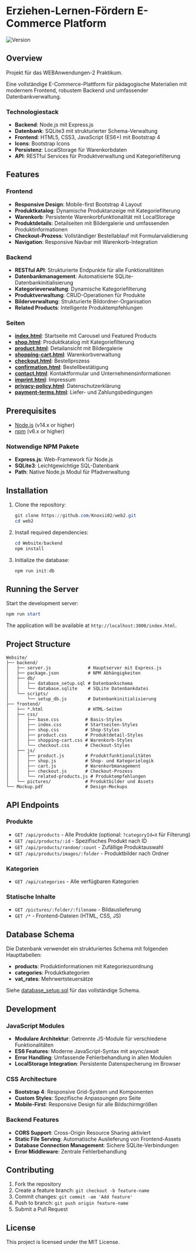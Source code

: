 # Erziehen-Lernen-Fördern E-Commerce Platform

![Version](https://img.shields.io/badge/version-2.0.0-blue.svg)

## Overview
Projekt für das WEBAnwendungen-2 Praktikum.

Eine vollständige E-Commerce-Plattform für pädagogische Materialien mit modernem Frontend, robustem Backend und umfassender Datenbankverwaltung.

### Technologiestack
- **Backend**: Node.js mit Express.js
- **Datenbank**: SQLite3 mit strukturierter Schema-Verwaltung
- **Frontend**: HTML5, CSS3, JavaScript (ES6+) mit Bootstrap 4
- **Icons**: Bootstrap Icons
- **Persistenz**: LocalStorage für Warenkorbdaten
- **API**: RESTful Services für Produktverwaltung und Kategoriefilterung

## Features

### Frontend
- **Responsive Design**: Mobile-first Bootstrap 4 Layout
- **Produktkatalog**: Dynamische Produktanzeige mit Kategoriefilterung
- **Warenkorb**: Persistente Warenkorbfunktionalität mit LocalStorage
- **Produktdetails**: Detailseiten mit Bildergalerie und umfassenden Produktinformationen
- **Checkout-Prozess**: Vollständiger Bestellablauf mit Formularvalidierung
- **Navigation**: Responsive Navbar mit Warenkorb-Integration

### Backend
- **RESTful API**: Strukturierte Endpunkte für alle Funktionalitäten
- **Datenbankmanagement**: Automatisierte SQLite-Datenbankinitialisierung
- **Kategorieverwaltung**: Dynamische Kategoriefilterung
- **Produktverwaltung**: CRUD-Operationen für Produkte
- **Bilderverwaltung**: Strukturierte Bildordner-Organisation
- **Related Products**: Intelligente Produktempfehlungen

### Seiten
- **[index.html](Website/frontend/index.html)**: Startseite mit Carousel und Featured Products
- **[shop.html](Website/frontend/shop.html)**: Produktkatalog mit Kategoriefilterung
- **[product.html](Website/frontend/product.html)**: Detailansicht mit Bildergalerie
- **[shopping-cart.html](Website/frontend/shopping-cart.html)**: Warenkorbverwaltung
- **[checkout.html](Website/frontend/checkout.html)**: Bestellprozess
- **[confirmation.html](Website/frontend/confirmation.html)**: Bestellbestätigung
- **[contact.html](Website/frontend/contact.html)**: Kontaktformular und Unternehmensinformationen
- **[imprint.html](Website/frontend/imprint.html)**: Impressum
- **[privacy-policy.html](Website/frontend/privacy-policy.html)**: Datenschutzerklärung
- **[payment-terms.html](Website/frontend/payment-terms.html)**: Liefer- und Zahlungsbedingungen

## Prerequisites

- [Node.js](https://nodejs.org/) (v14.x or higher)
- [npm](https://www.npmjs.com/) (v6.x or higher)

### Notwendige NPM Pakete
- **Express.js**: Web-Framework für Node.js
- **SQLite3**: Leichtgewichtige SQL-Datenbank
- **Path**: Native Node.js Modul für Pfadverwaltung

## Installation

1. Clone the repository:
   ```powershell
   git clone https://github.com/Knoxii02/web2.git
   cd web2
   ```

2. Install required dependencies:
   ```powershell
   cd Website/backend
   npm install
   ```

3. Initialize the database:
   ```powershell
   npm run init:db
   ```

## Running the Server

Start the development server:
```powershell
npm run start
```

The application will be available at `http://localhost:3000/index.html`.

## Project Structure

```
Website/
├── backend/
│   ├── server.js              # Hauptserver mit Express.js
│   ├── package.json           # NPM Abhängigkeiten
│   ├── db/
│   │   ├── database_setup.sql # Datenbankschema
│   │   └── database.sqlite    # SQLite Datenbankdatei
│   └── scripts/
│       └── setup_db.js        # Datenbankinitialisierung
├── frontend/
│   ├── *.html                 # HTML-Seiten
│   ├── css/
│   │   ├── base.css          # Basis-Styles
│   │   ├── index.css         # Startseiten-Styles
│   │   ├── shop.css          # Shop-Styles
│   │   ├── product.css       # Produktdetail-Styles
│   │   ├── shopping-cart.css # Warenkorb-Styles
│   │   └── checkout.css      # Checkout-Styles
│   ├── js/
│   │   ├── product.js        # Produktfunktionalitäten
│   │   ├── shop.js           # Shop- und Kategorielogik
│   │   ├── cart.js           # Warenkorbmanagement
│   │   ├── checkout.js       # Checkout-Prozess
│   │   └── related-products.js # Produktempfehlungen
│   └── pictures/             # Produktbilder und Assets
└── Mockup.pdf                # Design-Mockups
```

## API Endpoints

### Produkte
- `GET /api/products` - Alle Produkte (optional: `?categoryId=X` für Filterung)
- `GET /api/products/:id` - Spezifisches Produkt nach ID
- `GET /api/products/random/:count` - Zufällige Produktauswahl
- `GET /api/products/images/:folder` - Produktbilder nach Ordner

### Kategorien
- `GET /api/categories` - Alle verfügbaren Kategorien

### Statische Inhalte
- `GET /pictures/:folder/:filename` - Bildauslieferung
- `GET /*` - Frontend-Dateien (HTML, CSS, JS)

## Database Schema

Die Datenbank verwendet ein strukturiertes Schema mit folgenden Haupttabellen:
- **products**: Produktinformationen mit Kategoriezuordnung
- **categories**: Produktkategorien
- **vat_rates**: Mehrwertsteuersätze

Siehe [database_setup.sql](Website/backend/db/database_setup.sql) für das vollständige Schema.

## Development

### JavaScript Modules
- **Modulare Architektur**: Getrennte JS-Module für verschiedene Funktionalitäten
- **ES6 Features**: Moderne JavaScript-Syntax mit async/await
- **Error Handling**: Umfassende Fehlerbehandlung in allen Modulen
- **LocalStorage Integration**: Persistente Datenspecherung im Browser

### CSS Architecture
- **Bootstrap 4**: Responsive Grid-System und Komponenten
- **Custom Styles**: Spezifische Anpassungen pro Seite
- **Mobile-First**: Responsive Design für alle Bildschirmgrößen

### Backend Features
- **CORS Support**: Cross-Origin Resource Sharing aktiviert
- **Static File Serving**: Automatische Auslieferung von Frontend-Assets
- **Database Connection Management**: Sichere SQLite-Verbindungen
- **Error Middleware**: Zentrale Fehlerbehandlung

## Contributing

1. Fork the repository
2. Create a feature branch: `git checkout -b feature-name`
3. Commit changes: `git commit -am 'Add feature'`
4. Push to branch: `git push origin feature-name`
5. Submit a Pull Request

## License

This project is licensed under the MIT License.